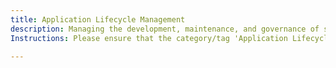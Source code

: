 ```yaml
---
title: Application Lifecycle Management
description: Managing the development, maintenance, and governance of software applications throughout their lifecycle.
Instructions: Please ensure that the category/tag 'Application Lifecycle Management' is only applied to content specifically related to managing the development, maintenance, and governance of software applications throughout their lifecycle.

---
```


